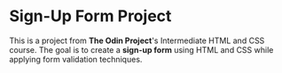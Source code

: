 # Sign-Up Form Project  

This is a project from **The Odin Project**'s Intermediate HTML and CSS course. The goal is to create a **sign-up form** using HTML and CSS while applying form validation techniques.  